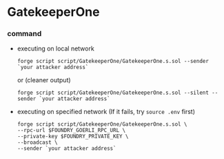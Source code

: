 # GatekeeperOne
### command
- executing on local network
    ```
    forge script script/GatekeeperOne/GatekeeperOne.s.sol --sender `your attacker address`
    ```
    or (cleaner output)
    ```
    forge script script/GatekeeperOne/GatekeeperOne.s.sol --silent --sender `your attacker address`
    ```
- executing on specified network (If it fails, try `source .env` first)
    ```
    forge script script/GatekeeperOne/GatekeeperOne.s.sol \
    --rpc-url $FOUNDRY_GOERLI_RPC_URL \
    --private-key $FOUNDRY_PRIVATE_KEY \
    --broadcast \
    --sender `your attacker address`
    ```